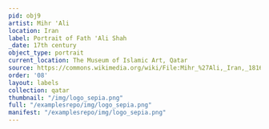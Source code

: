 ```yaml
---
pid: obj9
artist: Mihr 'Ali
location: Iran
label: Portrait of Fath 'Ali Shah
_date: 17th century
object_type: portrait
current_location: The Museum of Islamic Art, Qatar
source: https://commons.wikimedia.org/wiki/File:Mihr_%27Ali,_Iran,_1816_-_Portrait_of_Fath_%27Ali_Shah_-_Google_Art_Project.jpg
order: '08'
layout: labels
collection: qatar
thumbnail: "/img/logo_sepia.png"
full: "/examplesrepo/img/logo_sepia.png"
manifest: "/examplesrepo/img/logo_sepia.png"
---
```

